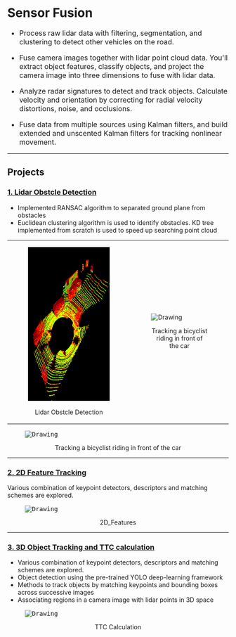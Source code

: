 # Sensor Fusion


<font size="3">
    
*  Process raw lidar data with filtering, segmentation, and clustering to detect other vehicles on the road. 

*  Fuse camera images together with lidar point cloud data. You'll extract object features, classify objects, and project the camera image into three dimensions to fuse with lidar data. 

* Analyze radar signatures to detect and track objects. Calculate velocity and orientation by correcting for radial velocity distortions, noise, and occlusions. 

* Fuse data from multiple sources using Kalman filters, and build extended and unscented Kalman filters for tracking nonlinear movement. 
</font>

---

## Projects

### [1. Lidar Obstcle Detection](https://github.com/darrickz/Sensor_Fusion/tree/master/SFND_Lidar_Obstacle_Detection)
* Implemented RANSAC algorithm to separated ground plane from obstacles
* Euclidean clustering algorithm is used to identify obstacles. KD tree implemented from scratch is used to speed up searching point cloud
<table><tr>
<td>
<figure>
    <img  src="./images/Lidar_Obstacle0.gif" alt="Drawing" width="450" height="350"/>
    <p align="center">Lidar Obstcle Detection</p>
</figure></td>

<td><figure>
    <img  src="./images/Lidar_Obstacle2.gif" alt="Drawing" width="450" height="350"/>
    <p align="center">Tracking a bicyclist riding in front of the car</p>
</figure>
  </td>  
  </td>
</tr></table>
<figure>
    <kbd>
    <img  src="./images/Lidar_Obstacle1.gif" alt="Drawing" style="width: 710px;"/>
   </kbd>        
    <p align="center">Tracking a bicyclist riding in front of the car</p>
</figure>

---



### [2. 2D Feature Tracking](https://github.com/darrickz/Sensor_Fusion/tree/master/SFND_2D_Feature_Tracking)
Various combination of keypoint detectors, descriptors and matching schemes are explored. 
<figure>
    <kbd>
    <img  src="./images/2D_Features.gif" alt="Drawing" style="height: 500 width: 1000px;"/>
    </kbd>    
    <p align="center">2D_Features</p>
</figure>

---

### [3. 3D Object Tracking and TTC calculation](https://github.com/darrickz/Sensor_Fusion/tree/master/SFND_3D_Object_Tracking)
* Various combination of keypoint detectors, descriptors and matching schemes are explored. 
* Object detection using the pre-trained YOLO deep-learning framework
* Methods to track objects by matching keypoints and bounding boxes across successive images
* Associating regions in a camera image with lidar points in 3D space
<figure>
    <kbd>
    <img  src="./images/TTC.gif" alt="Drawing" style="height: 500 width: 1000px;"/>
    </kbd>    
    <p align="center">TTC Calculation</p>
</figure>    
